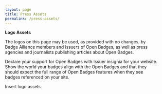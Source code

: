 ```yaml
---
layout: page
title: Press Assets
permalink: /press-assets/
---
```

**Logo Assets**

The logos on this page may be used, as provided with no changes, by Badge Alliance members and Issuers of Open Badges, as well as press agencies and journalists publishing articles about Open Badges. 

Declare your support for Open Badges with Issuer insignia for your website. Show the world your badges align with the Open Badges and that they should expect the full range of Open Badges features when they see badges referenced on your site. 

Insert logo assets 

